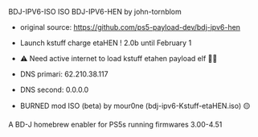 BDJ-IPV6-ISO
ISO BDJ-IPV6-HEN by john-tornblom
- original source: https://github.com/ps5-payload-dev/bdj-ipv6-hen

- Launch kstuff charge etaHEN ! 2.0b until February 1
- ⚠️ Need active internet to load kstuff etahen payload elf 🤷‍♂️
 - DNS primari: 62.210.38.117
- DNS second: 0.0.0.0

- BURNED mod ISO (beta) by mour0ne (bdj-ipv6-Kstuff-etaHEN.iso) 🟡

A BD-J homebrew enabler for PS5s running firmwares 3.00-4.51

